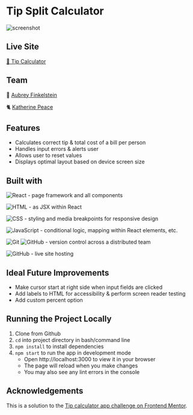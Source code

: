 # Tip Split Calculator

![screenshot](./public/screenshot.png "project screenshot")

## Live Site

[🧾 Tip Calculator](https://ktpeace.github.io/tip-calculator/)

## Team

🦉 [Aubrey Finkelstein](https://github.com/a-fink)

🐈‍ [Katherine Peace](https://github.com/ktpeace)

## Features

- Calculates correct tip & total cost of a bill per person
- Handles input errors & alerts user
- Allows user to reset values
- Displays optimal layout based on device screen size

## Built with

![React](https://img.shields.io/badge/React-20232A?style=for-the-badge&logo=react&logoColor=61DAFB) - page framework and all components

![HTML](https://img.shields.io/badge/HTML5-E34F26?style=for-the-badge&logo=html5&logoColor=white) - as JSX within React

![CSS](https://img.shields.io/badge/CSS3-1572B6?style=for-the-badge&logo=css3&logoColor=white) - styling and media breakpoints for responsive design

![JavaScript](https://img.shields.io/badge/JavaScript-323330?style=for-the-badge&logo=javascript&logoColor=F7DF1E) - conditional logic, mapping within React elements, etc.

![Git](https://img.shields.io/badge/GIT-E44C30?style=for-the-badge&logo=git&logoColor=white) ![GitHub](https://img.shields.io/badge/GitHub-100000?style=for-the-badge&logo=github&logoColor=white) - version control across a distributed team

![GitHub](https://img.shields.io/badge/GitHub-100000?style=for-the-badge&logo=github&logoColor=white) - live site hosting

## Ideal Future Improvements

- Make cursor start at right side when input fields are clicked
- Add labels to HTML for accessibility & perform screen reader testing
- Add custom percent option

## Running the Project Locally

1. Clone from Github
2. `cd` into project directory in bash/command line
3. `npm install` to install dependencies
4. `npm start` to run the app in development mode
   - Open http://localhost:3000 to view it in your browser
   - The page will reload when you make changes
   - You may also see any lint errors in the console

## Acknowledgements

This is a solution to the [Tip calculator app challenge on Frontend Mentor](https://www.frontendmentor.io/challenges/tip-calculator-app-ugJNGbJUX).
